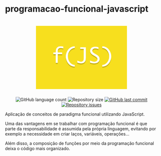 # programacao-funcional-javascript

<h1 align="center">
    <img alt="JavaScript" title="#jsFuncional" src="imagens/f_js.png" width="300px" />
</h1>


<p align="center">

  <img alt="GitHub language count" src="https://img.shields.io/github/languages/count/DebAmorim/programacao-funcional-javascript">

  <img alt="Repository size" src="https://img.shields.io/github/repo-size/DebAmorim/programacao-funcional-javascript">
  
  <a href="https://github.com/DebAmorim/programacao-funcional-javascript/commits/master">
    <img alt="GitHub last commit" src="https://img.shields.io/github/last-commit/DebAmorim/programacao-funcional-javascript">
  </a>

  <a href="https://github.com/DebAmorim/programacao-funcional-javascript/issues">
    <img alt="Repository issues" src="https://img.shields.io/github/issues/DebAmorim/programacao-funcional-javascript">
  </a>
</p>

Aplicação de conceitos de paradigma funcional utilizando JavaScript.

Uma das vantagens em se trabalhar com programação funcional é que parte da responsabilidade é assumida pela própria linguagem, evitando por exemplo a necessidade em criar laços, variáveis, operações...

Além disso, a composição de funções por meio da programação funcional deixa o código mais organizado.